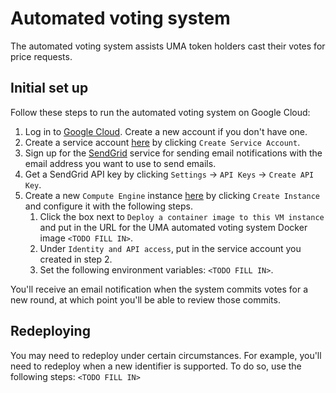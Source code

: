 # Automated voting system

The automated voting system assists UMA token holders cast their votes for price requests.

## Initial set up

Follow these steps to run the automated voting system on Google Cloud:

1. Log in to [Google Cloud](https://console.cloud.google.com). Create a new account if you don't have one.
2. Create a service account [here](https://console.cloud.google.com/iam-admin/serviceaccounts) by clicking `Create
   Service Account`.
3. Sign up for the [SendGrid](https:://app.sendgrid.com) service for sending email notifications with the email address
you want to use to send emails.
4. Get a SendGrid API key by clicking `Settings` -> `API Keys` -> `Create API Key`.
5. Create a new `Compute Engine` instance [here](https://console.cloud.google.com/compute/instances) by clicking `Create
   Instance` and configure it with the following steps.
   1. Click the box next to `Deploy a container image to this VM instance` and put in the URL for the UMA
automated voting system Docker image `<TODO FILL IN>`.
   2. Under `Identity and API access`, put in the service account you created in step 2.
   3. Set the following environment variables: `<TODO FILL IN>`.

You'll receive an email notification when the system commits votes for a new round, at which point you'll be able to
review those commits.

## Redeploying

You may need to redeploy under certain circumstances. For example, you'll need to redeploy when a new identifier is
supported. To do so, use the following steps:
`<TODO FILL IN>`
